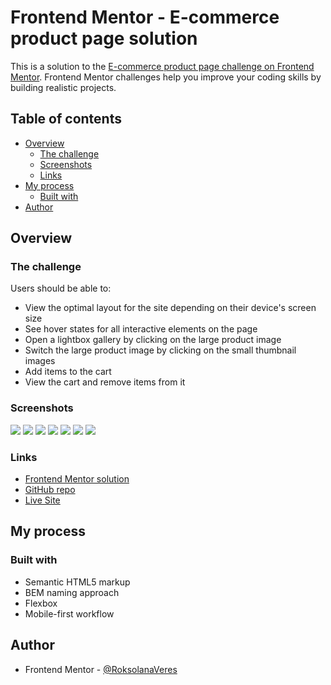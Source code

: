 # Frontend Mentor - E-commerce product page solution

This is a solution to the [E-commerce product page challenge on Frontend Mentor](https://www.frontendmentor.io/challenges/ecommerce-product-page-UPsZ9MJp6). Frontend Mentor challenges help you improve your coding skills by building realistic projects.

## Table of contents

- [Overview](#overview)
  - [The challenge](#the-challenge)
  - [Screenshots](#screenshots)
  - [Links](#links)
- [My process](#my-process)
  - [Built with](#built-with)
- [Author](#author)

## Overview

### The challenge

Users should be able to:

- View the optimal layout for the site depending on their device's screen size
- See hover states for all interactive elements on the page
- Open a lightbox gallery by clicking on the large product image
- Switch the large product image by clicking on the small thumbnail images
- Add items to the cart
- View the cart and remove items from it

### Screenshots

![](./screenshots/desktop.png)
![](./screenshots/desktop_cart_empty.png)
![](./screenshots/desktop_cart_filled.png)
![](./screenshots/desktop_lightbox.png)
![](./screenshots/mobile.png)
![](./screenshots/mobile_cart.png)
![](./screenshots/mobile_menu.png)

### Links

- [Frontend Mentor solution](https://www.frontendmentor.io/solutions/responsive-ecommerce-product-page-built-with-vanilla-css-and-js-qicTbOA1dL)
- [GitHub repo](https://github.com/RoksolanaVeres/Ecommerce-Product-Page)
- [Live Site](https://ecommerce-product-page-eight-blue.vercel.app/)

## My process

### Built with

- Semantic HTML5 markup
- BEM naming approach
- Flexbox
- Mobile-first workflow

## Author

- Frontend Mentor - [@RoksolanaVeres](https://www.frontendmentor.io/profile/RoksolanaVeres)
